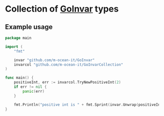 # Collection of [GoInvar](https://github.com/m-ocean-it/GoInvar) types

## Example usage

```go
package main

import (
	"fmt"

	invar "github.com/m-ocean-it/GoInvar"
	invarcol "github.com/m-ocean-it/GoInvarCollection"
)

func main() {
	positiveInt, err := invarcol.TryNewPositiveInt(2)
	if err != nil {
		panic(err)
	}

	fmt.Println("positive int is " + fmt.Sprint(invar.Unwrap(positiveInt)))
}
```